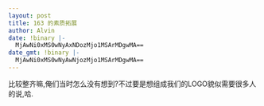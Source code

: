 ```yaml
---
layout: post
title: 163 的素质拓展
author: Alvin
date: !binary |-
  MjAwNi0xMS0wNyAxNDozMjo1MSArMDgwMA==
date_gmt: !binary |-
  MjAwNi0xMS0wNyAwNjozMjo1MSArMDgwMA==
---
```

比较整齐嘛,俺们当时怎么没有想到?不过要是想组成我们的LOGO貌似需要很多人的说,哈.
<img alt="" src="http://www.iamting.com/wp-content/iamtinguploads/2006/11/163_webdp_extii_4063.jpg" />

